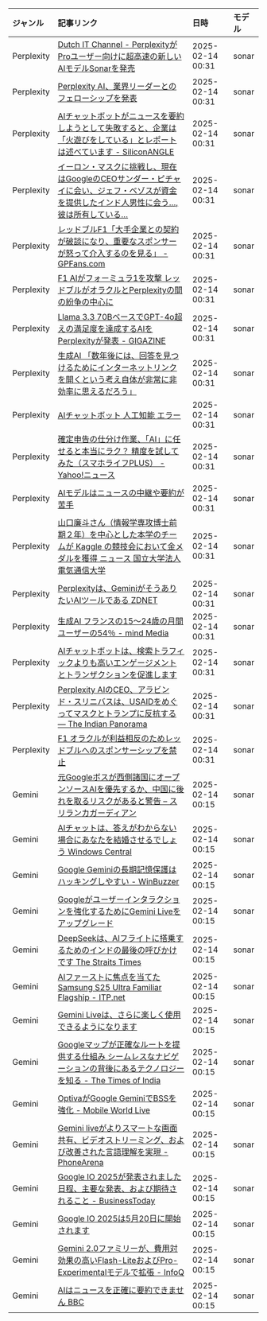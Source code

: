 | ジャンル | 記事リンク | 日時 | モデル |
| :----- | :----- | :----- | :----- |
| Perplexity | [Dutch IT Channel - PerplexityがProユーザー向けに超高速の新しいAIモデルSonarを発売](Perplexity_1739461560.md) | 2025-02-14 00:31 | sonar |
| Perplexity | [Perplexity AI、業界リーダーとのフェローシップを発表](Perplexity_1739461513.md) | 2025-02-14 00:31 | sonar |
| Perplexity | [AIチャットボットがニュースを要約しようとして失敗すると、企業は「火遊びをしている」とレポートは述べています - SiliconANGLE](Perplexity_1739461468.md) | 2025-02-14 00:31 | sonar |
| Perplexity | [イーロン・マスクに挑戦し、現在はGoogleのCEOサンダー・ピチャイに会い、ジェフ・ベゾスが資金を提供したインド人男性に会う…, 彼は所有している…](Perplexity_1739461426.md) | 2025-02-14 00:31 | sonar |
| Perplexity | [レッドブルF1「大手企業との契約が破談になり、重要なスポンサーが怒って介入するのを見る」 - GPFans.com](Perplexity_1739461382.md) | 2025-02-14 00:31 | sonar |
| Perplexity | [F1 AIがフォーミュラ1を攻撃 レッドブルがオラクルとPerplexityの間の紛争の中心に](Perplexity_1739461342.md) | 2025-02-14 00:31 | sonar |
| Perplexity | [Llama 3.3 70BベースでGPT-4o超えの満足度を達成するAIをPerplexityが発表 - GIGAZINE](Perplexity_1739461297.md) | 2025-02-14 00:31 | sonar |
| Perplexity | [生成AI 「数年後には、回答を見つけるためにインターネットリンクを開くという考え自体が非常に非効率に思えるだろう」](Perplexity_1739461256.md) | 2025-02-14 00:31 | sonar |
| Perplexity | [AIチャットボット 人工知能 エラー](Perplexity_1739461214.md) | 2025-02-14 00:31 | sonar |
| Perplexity | [確定申告の仕分け作業、「AI」に任せると本当にラク？ 精度を試してみた（スマホライフPLUS） - Yahoo!ニュース](Perplexity_1739461169.md) | 2025-02-14 00:31 | sonar |
| Perplexity | [AIモデルはニュースの中継や要約が苦手](Perplexity_1739461127.md) | 2025-02-14 00:31 | sonar |
| Perplexity | [山口廉斗さん（情報学専攻博士前期２年）を中心とした本学のチームが Kaggle の競技会において金メダルを獲得 ニュース 国立大学法人 電気通信大学](Perplexity_1739461084.md) | 2025-02-14 00:31 | sonar |
| Perplexity | [Perplexityは、GeminiがそうありたいAIツールである ZDNET](Perplexity_1739461044.md) | 2025-02-14 00:31 | sonar |
| Perplexity | [生成AI フランスの15〜24歳の月間ユーザーの54％ - mind Media](Perplexity_1739460849.md) | 2025-02-14 00:31 | sonar |
| Perplexity | [AIチャットボットは、検索トラフィックよりも高いエンゲージメントとトランザクションを促進します](Perplexity_1739460804.md) | 2025-02-14 00:31 | sonar |
| Perplexity | [Perplexity AIのCEO、アラビンド・スリニバスは、USAIDをめぐってマスクとトランプに反抗する — The Indian Panorama](Perplexity_1739460760.md) | 2025-02-14 00:31 | sonar |
| Perplexity | [F1 オラクルが利益相反のためレッドブルへのスポンサーシップを禁止](Perplexity_1739460717.md) | 2025-02-14 00:31 | sonar |
| Gemini | [元Googleボスが西側諸国にオープンソースAIを優先するか、中国に後れを取るリスクがあると警告 – スリランカガーディアン](Gemini_1739460673.md) | 2025-02-14 00:15 | sonar |
| Gemini | [AIチャットは、答えがわからない場合にあなたを結婚させるでしょう Windows Central](Gemini_1739460531.md) | 2025-02-14 00:15 | sonar |
| Gemini | [Google Geminiの長期記憶保護はハッキングしやすい - WinBuzzer](Gemini_1739460489.md) | 2025-02-14 00:15 | sonar |
| Gemini | [Googleがユーザーインタラクションを強化するためにGemini Liveをアップグレード](Gemini_1739460438.md) | 2025-02-14 00:15 | sonar |
| Gemini | [DeepSeekは、AIフライトに搭乗するためのインドの最後の呼びかけです The Straits Times](Gemini_1739460396.md) | 2025-02-14 00:15 | sonar |
| Gemini | [AIファーストに焦点を当てたSamsung S25 Ultra Familiar Flagship - ITP.net](Gemini_1739460353.md) | 2025-02-14 00:15 | sonar |
| Gemini | [Gemini Liveは、さらに楽しく使用できるようになります](Gemini_1739460308.md) | 2025-02-14 00:15 | sonar |
| Gemini | [Googleマップが正確なルートを提供する仕組み シームレスなナビゲーションの背後にあるテクノロジーを知る - The Times of India](Gemini_1739460262.md) | 2025-02-14 00:15 | sonar |
| Gemini | [OptivaがGoogle GeminiでBSSを強化 - Mobile World Live](Gemini_1739460218.md) | 2025-02-14 00:15 | sonar |
| Gemini | [Gemini liveがよりスマートな画面共有、ビデオストリーミング、および改善された言語理解を実現 - PhoneArena](Gemini_1739460170.md) | 2025-02-14 00:15 | sonar |
| Gemini | [Google IO 2025が発表されました 日程、主要な発表、および期待されること - BusinessToday](Gemini_1739460128.md) | 2025-02-14 00:15 | sonar |
| Gemini | [Google IO 2025は5月20日に開始されます](Gemini_1739460086.md) | 2025-02-14 00:15 | sonar |
| Gemini | [Gemini 2.0ファミリーが、費用対効果の高いFlash-LiteおよびPro-Experimentalモデルで拡張 - InfoQ](Gemini_1739460045.md) | 2025-02-14 00:15 | sonar |
| Gemini | [AIはニュースを正確に要約できません BBC](Gemini_1739460003.md) | 2025-02-14 00:15 | sonar |
